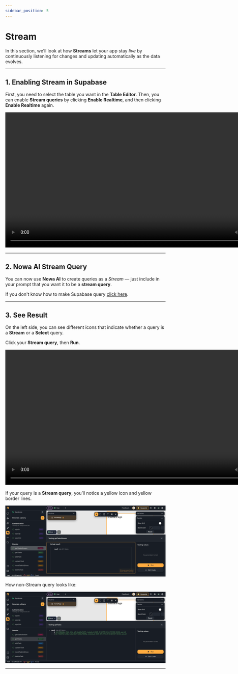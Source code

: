 ```yaml
---
sidebar_position: 5
---
```


# Stream

In this section, we’ll look at how **Streams** let your app stay *live* by continuously listening for changes and updating automatically as the data evolves.

---

## 1. Enabling Stream in Supabase

First, you need to select the table you want in the **Table Editor**. Then, you can enable **Stream queries** by clicking **Enable Realtime**, and then clicking **Enable Realtime** again.

<video controls width="850">
  <source src="/videos/supabase/db/stream.webm" type="video/mp4" />
  Your browser does not support the video tag.
</video>

---

## 2. Nowa AI Stream Query

You can now use **Nowa AI** to create queries as a *Stream* — just include in your prompt that you want it to be a **stream query**. 

If you don't know how to make Supabase query [click here](.\db.md#step-2-generate-a-query-with-nowa-ai).

---

## 3. See Result

On the left side, you can see different icons that indicate whether a query is a **Stream** or a **Select** query.

Click your **Stream query**, then **Run**.

<video controls width="850">
  <source src="/videos/supabase/db/stream2.webm" type="video/mp4" />
  Your browser does not support the video tag.
</video>

If your query is a **Stream query**, you’ll notice a yellow icon and yellow border lines.

![Supabase Stream](\img\supabase\stream2.png)

How non-Stream query looks like:

![Supabase Stream](\img\supabase\insert2.png)

---